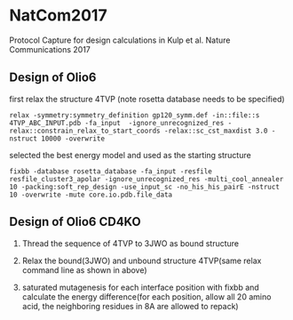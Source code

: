 # NatCom2017
Protocol Capture for design calculations in Kulp et al. Nature Communications 2017

## Design of Olio6 ##
first relax the structure 4TVP (note rosetta database needs to be specified)

  `relax -symmetry:symmetry_definition gp120_symm.def -in::file::s  4TVP_ABC_INPUT.pdb -fa_input  -ignore_unrecognized_res -relax::constrain_relax_to_start_coords -relax::sc_cst_maxdist 3.0 -nstruct 10000 -overwrite` 

selected the best energy model and used as the starting structure 

  `fixbb -database rosetta_database -fa_input -resfile resfile_cluster3_apolar -ignore_unrecognized_res -multi_cool_annealer 10 -packing:soft_rep_design -use_input_sc -no_his_his_pairE -nstruct 10 -overwrite -mute core.io.pdb.file_data`

## Design of Olio6 CD4KO ##

1) Thread the sequence of 4TVP to 3JWO as bound structure

2) Relax the bound(3JWO) and unbound structure 4TVP(same relax command line as shown in above)

3) saturated mutagenesis for each interface position with fixbb and calculate the energy difference(for each position, allow all 20 amino acid, the neighboring residues in 8A are allowed to repack)

